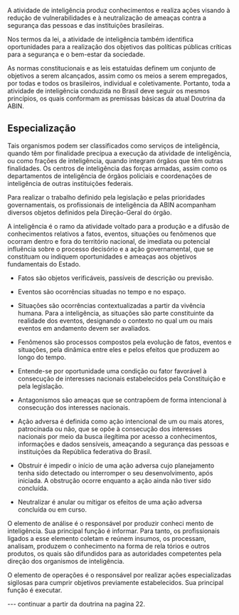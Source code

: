 A atividade de inteligência produz conhecimentos e realiza ações visando à redução de vulnerabilidades e à neutralização de ameaças contra a segurança das pessoas e das instituições brasileiras.

Nos termos da lei, a atividade de inteligência também identifica oportunidades para a realização 
dos objetivos das políticas públicas críticas para a segurança e o bem-estar da sociedade.

As normas constitucionais e as leis estatuídas definem um conjunto de objetivos a serem alcançados, assim como os meios a serem empregados, por todas e todos os brasileiros, individual e coletivamente. Portanto, toda a atividade de inteligência conduzida no Brasil deve seguir os mesmos princípios, os quais conformam as premissas básicas da atual Doutrina da ABIN.



## Especialização
Tais organismos podem ser classificados como serviços de inteligência, quando têm por finalidade precípua a execução da atividade de inteligência, ou como frações de inteligência, quando integram órgãos que têm outras finalidades. Os centros de inteligência das forças armadas, assim como os departamentos de inteligência de órgãos policiais e coordenações de inteligência de outras instituições federais.

Para realizar o trabalho definido pela legislação e pelas prioridades governamentais, os profissionais de inteligência da ABIN acompanham diversos objetos definidos pela Direção-Geral do órgão.

A inteligência é o ramo da atividade voltado para a produção e a difusão de conhecimentos relativos a fatos, eventos, situações ou fenômenos que ocorram dentro e fora do território nacional, de imediata ou potencial influência sobre o processo decisório e a ação governamental, que se constituam ou indiquem oportunidades e ameaças aos objetivos fundamentais do Estado.

- Fatos são objetos verificáveis, passíveis de descrição ou previsão.

- Eventos são ocorrências situadas no tempo e no espaço.

- Situações são ocorrências contextualizadas a partir da vivência humana. Para a inteligência, as situações são parte constituinte da realidade dos eventos, designando o contexto no qual um ou mais eventos em andamento devem ser avaliados.

- Fenômenos são processos compostos pela evolução de fatos, eventos e situações, pela dinâmica entre eles e pelos efeitos que produzem ao longo do tempo.

- Entende-se por oportunidade uma condição ou fator favorável à consecução de interesses nacionais estabelecidos pela Constituição e pela legislação.

- Antagonismos são ameaças que se contrapõem de forma intencional à consecução dos interesses nacionais.

- Ação adversa é definida como ação intencional de um ou mais atores, patrocinada ou não, que se opõe à consecução dos interesses nacionais por meio da busca ilegítima por acesso a conhecimentos, informações e dados sensíveis, ameaçando a segurança das pessoas e instituições da República federativa do Brasil.

- Obstruir é impedir o início de uma ação adversa cujo planejamento tenha sido detectado ou interromper o seu desenvolvimento, após iniciada. A obstrução ocorre enquanto a ação ainda não tiver sido concluída.

 - Neutralizar é anular ou mitigar os efeitos de uma ação adversa concluída ou em curso.

O elemento de análise é o responsável por produzir conheci mento de inteligência. Sua principal função é informar. Para tanto, os profissionais ligados a esse elemento coletam e reúnem insumos, os processam, analisam, produzem o conhecimento na forma de rela tórios e outros produtos, os quais são difundidos para as autoridades competentes pela direção dos organismos de inteligência.

O elemento de operações é o responsável por realizar ações especializadas sigilosas para cumprir objetivos previamente estabelecidos. Sua principal função é executar.


--- continuar a partir da doutrina na pagina 22.
